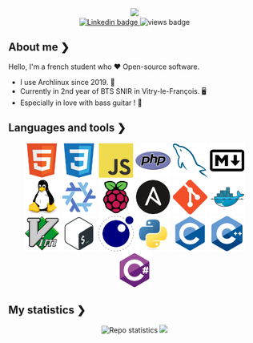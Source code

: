 <div id="header" align="center">
  <img src="https://media.giphy.com/media/NC0oXLfalBrIGlbpKw/giphy.gif" width="200"/>  
  <div id="badges">
    <a href="https://www.linkedin.com/in/marchandleo">
      <img src="https://img.shields.io/badge/LinkedIn-blue?style=for-the-badge&logo=linkedin&logoColor=white" alt="Linkedin badge"/>
    </a>
    <img src="https://komarev.com/ghpvc/?username=Kaniville&color=blueviolet&style=for-the-badge" alt="views badge"/>
  </div>
</div>

## About me ❯
<div id="about">
<p>Hello, I'm a french student who ❤️ Open-source software.</p>
<ul>
  <li>I use Archlinux since 2019. 🎊</li>
  <li>Currently in 2nd year of BTS SNIR in Vitry-le-François. 🖥️</li>
  <li>Especially in love with bass guitar ! 🎸</li>
</ul>

## Languages and tools ❯
<div id="icons" align="center">
   <img src="https://github.com/devicons/devicon/blob/master/icons/html5/html5-original.svg" alt="Html 5" width="70"/>
  <img src="https://github.com/devicons/devicon/blob/master/icons/css3/css3-original.svg" alt="Css 3" width="70"/>
  <img src="https://github.com/devicons/devicon/blob/master/icons/javascript/javascript-original.svg" alt="Javascript" width="70"/>
  <img src="https://github.com/devicons/devicon/blob/master/icons/php/php-original.svg" alt="Php" width="70"/>
  <img src="https://github.com/devicons/devicon/blob/master/icons/mysql/mysql-original.svg" alt="Mysql" width="70"/>
  <img src="https://github.com/devicons/devicon/blob/master/icons/markdown/markdown-original.svg" alt="Markdown" width="70"/>
  
  <img src="https://github.com/devicons/devicon/blob/master/icons/linux/linux-original.svg" alt="Linux" width="70"/>
  <img src="https://github.com/devicons/devicon/blob/master/icons/nixos/nixos-original.svg" alt="Nixos" width="70"/>
  <img src="https://github.com/devicons/devicon/blob/master/icons/raspberrypi/raspberrypi-original.svg" alt="Raspberry Pi" width="70"/>
  
  <img src="https://github.com/devicons/devicon/blob/master/icons/ansible/ansible-original.svg" alt="Ansible" width="70"/>
  <img src="https://github.com/devicons/devicon/blob/master/icons/git/git-original.svg" alt="Git" width="70"/>
  <img src="https://github.com/devicons/devicon/blob/master/icons/docker/docker-original.svg" alt="Docker" width="70"/>
  <img src="https://github.com/devicons/devicon/blob/master/icons/vim/vim-original.svg" alt="Vim" width="70"/>
    
  <img src="https://github.com/devicons/devicon/blob/master/icons/bash/bash-original.svg" alt="Bash" width="70"/>
  <img src="https://github.com/devicons/devicon/blob/master/icons/lua/lua-original.svg" alt="Lua" width="70"/>
  <img src="https://github.com/devicons/devicon/blob/master/icons/python/python-original.svg" alt="Python" width="70"/>
  <img src="https://github.com/devicons/devicon/blob/master/icons/c/c-original.svg" alt="C" width="70"/>
  <img src="https://github.com/devicons/devicon/blob/master/icons/cplusplus/cplusplus-original.svg" alt="C++" width="70"/>
  <img src="https://github.com/devicons/devicon/blob/master/icons/csharp/csharp-original.svg" alt="C#" width="70"/>

</div>

## My statistics ❯
<div id="stats" align="center">
  <img src="https://github-readme-stats.vercel.app/api/?username=Kaniville" alt="Repo statistics" />
  <img src="https://github-readme-stats.vercel.app/api/top-langs/?username=Kaniville" alt"Top languages" />
</div>
